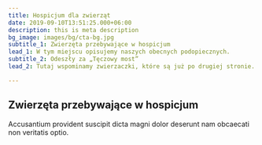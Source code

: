 ```yaml
---
title: Hospicjum dla zwierząt
date: 2019-09-10T13:51:25.000+06:00
description: this is meta description
bg_image: images/bg/cta-bg.jpg
subtitle_1: Zwierzęta przebywające w hospicjum
lead_1: W tym miejscu opisujemy naszych obecnych podopiecznych.
subtitle_2: Odeszły za „Tęczowy most”
lead_2: Tutaj wspominamy zwierzaczki, które są już po drugiej stronie.

---
```

## Zwierzęta przebywające w hospicjum

Accusantium provident suscipit dicta magni dolor deserunt nam obcaecati non veritatis optio.